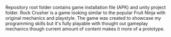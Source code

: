 Repository root folder contains game installation file (APK) and unity project folder. Rock Crusher is a game looking similar to the popular Fruit Ninja with original mechanics and playstyle. The game was created to showcase my programming skills but it's fully playable with thought out gameplay mechanics though current amount of content makes it more of a prototype.
